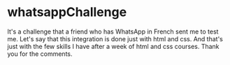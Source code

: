 # whatsappChallenge
It's a challenge that a friend who has WhatsApp in French sent me to test me. Let's say that this integration is done just with html and css. And that's just with the few skills I have after a week of html and css courses. Thank you for the comments.
